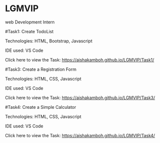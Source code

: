 # LGMVIP

web Development Intern

#Task1: Create TodoList

Technologies: HTML, Bootstrap, Javascript

IDE used: VS Code

Click here to view the Task: https://aishakamboh.github.io/LGMVIP/Task1/


#Task3: Create a Registration Form

Technologies: HTML, CSS, Javascript

IDE used: VS Code

Click here to view the Task: https://aishakamboh.github.io/LGMVIP/Task3/


#Task4: Create a Simple Calculator

Technologies: HTML, CSS, Javascript

IDE used: VS Code

Click here to view the Task: https://aishakamboh.github.io/LGMVIP/Task4/
